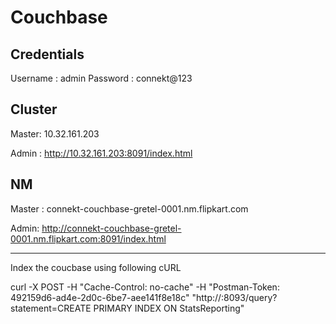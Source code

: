 Couchbase
================

Credentials
-----------
Username : admin
Password : connekt@123

Cluster
-----------
Master: 10.32.161.203

Admin : http://10.32.161.203:8091/index.html

NM
-----------
Master : connekt-couchbase-gretel-0001.nm.flipkart.com

Admin: http://connekt-couchbase-gretel-0001.nm.flipkart.com:8091/index.html

----------
Index the coucbase using following cURL

curl -X POST -H "Cache-Control: no-cache" -H "Postman-Token: 492159d6-ad4e-2d0c-6be7-aee141f8e18c" 
"http://<HOSTNAME>:8093/query?statement=CREATE PRIMARY INDEX ON StatsReporting"
